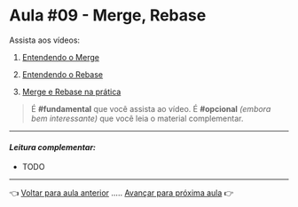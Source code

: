 # Aula #09 - Merge, Rebase

Assista aos vídeos:

  1. [Entendendo o Merge](https://www.youtube.com/watch?v=R_kxAnuyQss)

  1. [Entendendo o Rebase](https://www.youtube.com/watch?v=lXnRC_W2PBk)

  1. [Merge e Rebase na prática](https://www.youtube.com/watch?v=lmbwADzYJew)    

> É **#fundamental** que você assista ao vídeo. É **#opcional** _(embora bem interessante)_ que você leia o material complementar.

---

#### _Leitura complementar:_
* TODO

---

👈 [Voltar para aula anterior](../aula08/aula.md) ..... [Avançar para próxima aula](../aula10/aula.md) 👉
